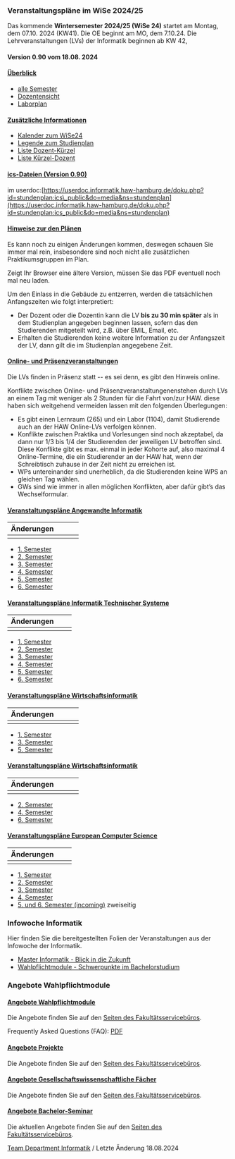 ###  Veranstaltungspläne im WiSe 2024/25  ###

Das kommende **Wintersemester 2024/25 (WiSe 24)** startet am Montag, dem 07.10. 2024 (KW41).
 Die OE beginnt am MO, dem 7.10.24.
 Die Lehrveranstaltungen (LVs) der Informatik beginnen ab KW 42,

#### Version 0.90 vom 18.08. 2024 ####

#### [Überblick](javascript:void(0))  ####

* [alle Semester](/fileadmin/TI-I/PDF/veranstaltungsplaene/Sem_I.pdf)
* [Dozentensicht](/fileadmin/TI-I/PDF/veranstaltungsplaene/Doz_I.pdf)
* [Laborplan](/fileadmin/TI-I/PDF/veranstaltungsplaene/Lab_I.pdf)

#### [Zusätzliche Informationen](javascript:void(0))  ####

* [Kalender zum WiSe24](/fileadmin/TI-I/PDF/veranstaltungsplaene/Kalender.pdf)
* [Legende zum Studienplan](/fileadmin/TI-I/PDF/veranstaltungsplaene/Legende.pdf)
* [Liste Dozent-Kürzel](/fileadmin/TI-I/PDF/veranstaltungsplaene/Doz_Krz.pdf)
* [Liste Kürzel-Dozent](/fileadmin/TI-I/PDF/veranstaltungsplaene/Krz_Doz.pdf)

#### [ics-Dateien (Version 0.90)](javascript:void(0))  ####

im userdoc:[https://userdoc.informatik.haw-hamburg.de/doku.php?id=stundenplan:ics\_public&do=media&ns=stundenplan](https://userdoc.informatik.haw-hamburg.de/doku.php?id=stundenplan:ics_public&do=media&ns=stundenplan)

#### [Hinweise zur den Plänen](javascript:void(0))  ####

Es kann noch zu einigen Änderungen kommen, deswegen schauen Sie immer mal rein, insbesondere sind noch nicht alle zusätzlichen Praktikumsgruppen im Plan.

Zeigt Ihr Browser eine ältere Version, müssen Sie das PDF eventuell noch mal neu laden.

Um den Einlass in die Gebäude zu entzerren, werden die tatsächlichen Anfangszeiten wie folgt interpretiert:

* Der Dozent oder die Dozentin kann die LV **bis zu 30 min später** als in dem Studienplan angegeben beginnen lassen, sofern das den Studierenden mitgeteilt wird, z.B. über EMIL, Email, etc.
* Erhalten die Studierenden keine weitere Information zu der Anfangszeit der LV, dann gilt die im Studienplan angegebene Zeit.

#### [Online- und Präsenzveranstaltungen](javascript:void(0))  ####

Die LVs finden in Präsenz statt -- es sei denn, es gibt den Hinweis online.

Konflikte zwischen Online- und Präsenzveranstaltungenenstehen durch LVs an einem Tag mit weniger als 2 Stunden für die Fahrt von/zur HAW. diese haben sich weitgehend vermeiden lassen mit den folgenden Überlegungen:

* Es gibt einen Lernraum (265) und ein Labor (1104), damit Studierende auch an der HAW Online-LVs verfolgen können.
* Konflikte zwischen Praktika und Vorlesungen sind noch akzeptabel, da dann nur 1/3 bis 1/4 der Studierenden der jeweiligen LV betroffen sind. Diese Konflikte gibt es max. einmal in jeder Kohorte auf, also maximal 4 Online-Termine, die ein Studierender an der HAW hat, wenn der Schreibtisch zuhause in der Zeit nicht zu erreichen ist.
* WPs untereinander sind unerheblich, da die Studierenden keine WPS an gleichen Tag wählen.
* GWs sind wie immer in allen möglichen Konflikten, aber dafür gibt’s das Wechselformular.

#### [Veranstaltungspläne Angewandte Informatik](javascript:void(0))  ####

|**Änderungen**|   |   |   |
|--------------|---|---|---|
|              |   |   |   |

* [1. Semester](/fileadmin/TI-I/PDF/veranstaltungsplaene/BAI1.pdf)
* [2. Semester](/fileadmin/TI-I/PDF/veranstaltungsplaene/BAI2.pdf)
* [3. Semester](/fileadmin/TI-I/PDF/veranstaltungsplaene/BAI3.pdf)
* [4. Semester](/fileadmin/TI-I/PDF/veranstaltungsplaene/BAI4.pdf)
* [5. Semester](/fileadmin/TI-I/PDF/veranstaltungsplaene/BAI5.pdf)
* [6. Semester](/fileadmin/TI-I/PDF/veranstaltungsplaene/BAI6.pdf)

#### [Veranstaltungspläne Informatik Technischer Systeme](javascript:void(0))  ####

|**Änderungen**|   |   |
|--------------|---|---|
|              |   |   |

* [1. Semester](/fileadmin/TI-I/PDF/veranstaltungsplaene/BITS1.pdf)
* [2. Semester](/fileadmin/TI-I/PDF/veranstaltungsplaene/BITS2.pdf)
* [3. Semester](/fileadmin/TI-I/PDF/veranstaltungsplaene/BITS3.pdf)
* [4. Semester](/fileadmin/TI-I/PDF/veranstaltungsplaene/BITS4.pdf)
* [5. Semester](/fileadmin/TI-I/PDF/veranstaltungsplaene/BITS5.pdf)
* [6. Semester](/fileadmin/TI-I/PDF/veranstaltungsplaene/BITS6.pdf)

#### [Veranstaltungspläne Wirtschaftsinformatik](javascript:void(0))  ####

|**Änderungen**|   |   |   |
|--------------|---|---|---|
|              |   |   |   |

* [1. Semester](/fileadmin/TI-I/PDF/veranstaltungsplaene/BWI1.pdf)
* [3. Semester](/fileadmin/TI-I/PDF/veranstaltungsplaene/BWI3.pdf)
* [5. Semester](/fileadmin/TI-I/PDF/veranstaltungsplaene/BWI5.pdf)

#### [Veranstaltungspläne Wirtschaftsinformatik](javascript:void(0))  ####

|**Änderungen**|   |   |   |
|--------------|---|---|---|
|              |   |   |   |

* [2. Semester](/fileadmin/TI-I/PDF/veranstaltungsplaene/BWI2.pdf)
* [4. Semester](/fileadmin/TI-I/PDF/veranstaltungsplaene/BWI4.pdf)
* [6. Semester](/fileadmin/TI-I/PDF/veranstaltungsplaene/BWI6.pdf)

#### [Veranstaltungspläne European Computer Science](javascript:void(0))  ####

|**Änderungen**|   |   |
|--------------|---|---|
|              |   |   |

* [1. Semester](/fileadmin/TI-I/PDF/veranstaltungsplaene/BECS1.pdf)
* [2. Semester](/fileadmin/TI-I/PDF/veranstaltungsplaene/BECS2.pdf)
* [3. Semester](/fileadmin/TI-I/PDF/veranstaltungsplaene/BECS3.pdf)
* [4. Semester](/fileadmin/TI-I/PDF/veranstaltungsplaene/BECS4.pdf)
* [5. und 6. Semester (incoming)](/fileadmin/TI-I/PDF/veranstaltungsplaene/BECS5u6.pdf) zweiseitig

###  Infowoche Infor­ma­tik  ###

Hier finden Sie die bereitgestellten Folien der Veranstaltungen aus der Infowoche der Informatik.

* [Master Informatik - Blick in die Zukunft](/fileadmin/TI-I/PDF/infowoche_sose_2024/Master-Informatik_Infowoche-4-1-24sose-final.pdf)
* [Wahlpflichtmodule - Schwerpunkte im Bachelorstudium](/fileadmin/TI-I/PDF/infowoche_sose_2024/infowoche_wahlangebote_ws_24_25.pdf)

### Angebote Wahlpflichtmodule ###

#### [Angebote Wahlpflichtmodule](javascript:void(0))  ####

Die Angebote finden Sie auf den [Seiten des Fakultätsservicebüros](/hochschule/technik-und-informatik/studium-und-lehre/fakultaetsservicebuero/wahlbereich/).

Frequently Asked Questions (FAQ): [PDF](/fileadmin/TI-I/PDF/wahlbereich/WP-Info-zu-24SoSe-v1.pdf.pdf)

#### [Angebote Projekte](javascript:void(0))  ####

Die Angebote finden Sie auf den [Seiten des Fakultätsservicebüros](/hochschule/technik-und-informatik/studium-und-lehre/fakultaetsservicebuero/wahlbereich/).

#### [Angebote Gesellschaftswissenschaftliche Fächer](javascript:void(0))  ####

Die Angebote finden Sie auf den [Seiten des Fakultätsservicebüros](/hochschule/technik-und-informatik/studium-und-lehre/fakultaetsservicebuero/wahlbereich/).

#### [Angebote Bachelor-Seminar](javascript:void(0))  ####

Die aktuellen Angebote finden Sie auf den [Seiten des Fakultätsservicebüros](/hochschule/technik-und-informatik/studium-und-lehre/fakultaetsservicebuero/wahlbereich/).

[Team Department Informatik](#) / Letzte Änderung 18.08.2024
